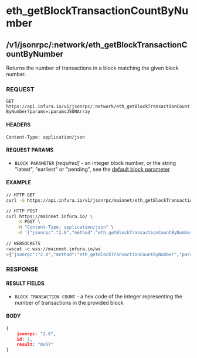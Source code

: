 # eth_getBlockTransactionCountByNumber

## /v1/jsonrpc/:network/eth_getBlockTransactionCountByNumber

Returns the number of transactions in a block matching the given block number.

### REQUEST

`GET https://api.infura.io/v1/jsonrpc/:network/eth_getBlockTransactionCountByNumber?params=:paramsJSONArray`

#### HEADERS

`Content-Type: application/json`

#### REQUEST PARAMS
- `BLOCK PARAMETER` _[required]_ - an integer block number, or the string "latest", "earliest" or "pending", see the [default block parameter](https://github.com/ethereum/wiki/wiki/JSON-RPC#the-default-block-parameter)


#### EXAMPLE
```bash
// HTTP GET
curl -G https://api.infura.io/v1/jsonrpc/mainnet/eth_getBlockTransactionCountByNumber --data-urlencode 'params=["latest"]'

// HTTP POST
curl https://mainnet.infura.io/ \
    -X POST \
    -H "Content-Type: application/json" \
    -d '{"jsonrpc":"2.0","method":"eth_getBlockTransactionCountByNumber","params": ["latest"],"id":1}'
    
// WEBSOCKETS
>wscat -c wss://mainnet.infura.io/ws 
>{"jsonrpc":"2.0","method":"eth_getBlockTransactionCountByNumber","params": ["latest"],"id":1}
```

### RESPONSE

#### RESULT FIELDS
- `BLOCK TRANSACTION COUNT` - a hex code of the integer representing the number of transactions in the provided block

#### BODY

```json
{
    jsonrpc: "2.0",
    id: 1,
    result: "0x57"
}
```
